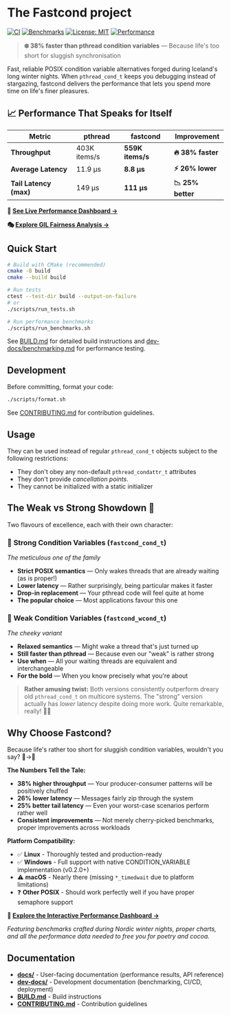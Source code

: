 # The Fastcond project

[![CI](https://github.com/kristjanvalur/fastcond/actions/workflows/ci.yml/badge.svg)](https://github.com/kristjanvalur/fastcond/actions/workflows/ci.yml)
[![Benchmarks](https://github.com/kristjanvalur/fastcond/actions/workflows/benchmarks.yml/badge.svg)](https://github.com/kristjanvalur/fastcond/actions/workflows/benchmarks.yml)
[![License: MIT](https://img.shields.io/badge/License-MIT-yellow.svg)](https://opensource.org/licenses/MIT)
[![Performance](https://img.shields.io/badge/performance-38%25_faster-brightgreen)](https://kristjanvalur.github.io/fastcond/)

> **❄️ 38% faster than pthread condition variables** — Because life's too short for sluggish synchronisation

Fast, reliable POSIX condition variable alternatives forged during Iceland's long winter nights. When `pthread_cond_t` keeps you debugging instead of stargazing, fastcond delivers the performance that lets you spend more time on life's finer pleasures.

## 📈 Performance That Speaks for Itself

| Metric | pthread | **fastcond** | Improvement |
|--------|---------|-------------|-------------|
| **Throughput** | 403K items/s | **559K items/s** | **🔥 38% faster** |
| **Average Latency** | 11.9 μs | **8.8 μs** | **⚡ 26% lower** |
| **Tail Latency (max)** | 149 μs | **111 μs** | **📉 25% better** |

**🎯 [See Live Performance Dashboard →](https://kristjanvalur.github.io/fastcond/)**

**🎭 [Explore GIL Fairness Analysis →](https://kristjanvalur.github.io/fastcond/gil-fairness.html)**

## Quick Start

```bash
# Build with CMake (recommended)
cmake -B build
cmake --build build

# Run tests
ctest --test-dir build --output-on-failure
# or
./scripts/run_tests.sh

# Run performance benchmarks
./scripts/run_benchmarks.sh
```

See [BUILD.md](BUILD.md) for detailed build instructions and [dev-docs/benchmarking.md](dev-docs/benchmarking.md) for performance testing.

## Development

Before committing, format your code:
```bash
./scripts/format.sh
```

See [CONTRIBUTING.md](CONTRIBUTING.md) for contribution guidelines.

## Usage

They can be used instead of regular `pthread_cond_t` objects subject to the
following restrictions:

* They don't obey any non-default `pthread_condattr_t` attributes
* They don't provide *cancellation points*.
* They cannot be initialized with a static initializer

## The Weak vs Strong Showdown 🥊

Two flavours of excellence, each with their own character:

### 💪 **Strong Condition Variables** (`fastcond_cond_t`)
*The meticulous one of the family*
- **Strict POSIX semantics** — Only wakes threads that are already waiting (as is proper!)
- **Lower latency** — Rather surprisingly, being particular makes it faster
- **Drop-in replacement** — Your pthread code will feel quite at home
- **The popular choice** — Most applications favour this one

### 🏃 **Weak Condition Variables** (`fastcond_wcond_t`) 
*The cheeky variant*
- **Relaxed semantics** — Might wake a thread that's just turned up
- **Still faster than pthread** — Because even our "weak" is rather strong
- **Use when** — All your waiting threads are equivalent and interchangeable
- **For the bold** — When you know precisely what you're about

> **Rather amusing twist:** Both versions consistently outperform dreary old `pthread_cond_t` on multicore systems. The "strong" version actually has *lower* latency despite doing more work. Quite remarkable, really! 🤷‍♂️

## Why Choose Fastcond? 

Because life's rather too short for sluggish condition variables, wouldn't you say? 🐌→🚀

**The Numbers Tell the Tale:**
- **38% higher throughput** — Your producer-consumer patterns will be positively chuffed
- **26% lower latency** — Messages fairly zip through the system
- **25% better tail latency** — Even your worst-case scenarios perform rather well
- **Consistent improvements** — Not merely cherry-picked benchmarks, proper improvements across workloads

**Platform Compatibility:**
- ✅ **Linux** - Thoroughly tested and production-ready
- ✅ **Windows** - Full support with native CONDITION_VARIABLE implementation (v0.2.0+)
- ⚠️ **macOS** - Nearly there (missing `*_timedwait` due to platform limitations)
- ❓ **Other POSIX** - Should work perfectly well if you have proper semaphore support

**🎯 [Explore the Interactive Performance Dashboard →](https://kristjanvalur.github.io/fastcond/)**

*Featuring benchmarks crafted during Nordic winter nights, proper charts, and all the performance data needed to free you for poetry and cocoa.*

## Documentation

- **[docs/](docs/)** - User-facing documentation (performance results, API reference)
- **[dev-docs/](dev-docs/)** - Development documentation (benchmarking, CI/CD, deployment)
- **[BUILD.md](BUILD.md)** - Build instructions
- **[CONTRIBUTING.md](CONTRIBUTING.md)** - Contribution guidelines
